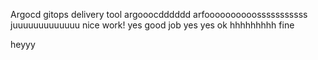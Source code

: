 Argocd gitops delivery tool 
 argooocdddddd
arfoooooooooosssssssssss
juuuuuuuuuuuuu
nice work!
yes
good job
yes
yes
ok hhhhhhhhh
fine

heyyy
